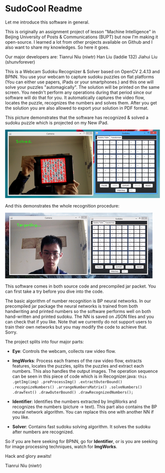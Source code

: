 # SudoCool Readme
Let me introduce this software in general.

This is originally an assignment project of lesson "Machine Intelligence" in Beijing University of Posts & Communications (BUPT) but now I'm making it open-source. I learned a lot from other projects available on Github and I also want to share my knowledges. So here it goes.

Our major developers are:
Tianrui Niu (niwtr)
Han Liu (laddie 132)
Jiahui Liu (shunvforever)


This is a Webcam Sudoku Recognizer & Solver based on OpenCV 2.4.13 and BPNN. You use your webcam to capture sudoku puzzles on flat platforms (You can either use papers, iPads or your smartphones.) and this one will solve your puzzles "automagically". The solution will be printed on the same screen. You needn't perform any operations during that period since our software will do that for you. It automatically captures the video flow, locates the puzzle, recognizes the numbers and solves them. After you get the solution you are also allowed to export your solution in PDF format.

This picture demonstrates that the software has recognized & solved a sudoku puzzle which is projected on my New iPad.

![](https://github.com/niwtr/SudoCool/blob/master/Screenshots/ss2.png)

And this demonstrates the whole recognition procedure:

![](https://github.com/niwtr/SudoCool/blob/master/Screenshots/ss3.gif)

This software comes in both source code and precompiled jar packet. You can first take a try before you dive into the code.

The basic algorithm of number recognition is BP neural networks. In our precompiled jar package the neural networks is trained from both handwriting and printed numbers so the software performs well on both hand-written and printed sudoku. The NN is saved on JSON files and you can check that if you like. Note that we currently do not support users to train their own networks but you may modify the code to achieve that. Sorry.

The project splits into four major parts:

* **Eye**: Controls the webcam, collects raw video flow.

* **ImgWorks**: Process each frames of the raw video flow, extracts features, locates the puzzles, splits the puzzles and extract each numbers. This also handles the output images. The operation sequence can be seen in this piece of code which is in Recognizer.java: 
`this
                .getImg(img)
                .preProcessImg()
                .extractOuterBound()
                .recognizeNumbers()
                .arrangeNumbersMatrix()
                .solveNumbers()
                .drawText()
                .drawOuterBound()
                .drawRecognizedNumbers();`
                
* **Identifier**: Identifies the numbers extracted by ImgWorks and recognizes the numbers (picture -> text). This part also contains the BP neural network algorithm. You can replace this one with another NN if you like.
* **Solver**: Contains fast sudoku solving algorithm. It solves the sudoku after numbers are recognized.


So if you are here seeking for BPNN, go for **Identifier**, or is you are seeking for image processing techniques, watch for **ImgWorks**. 

Hack and glory awaits!

Tianrui Niu (niwtr)